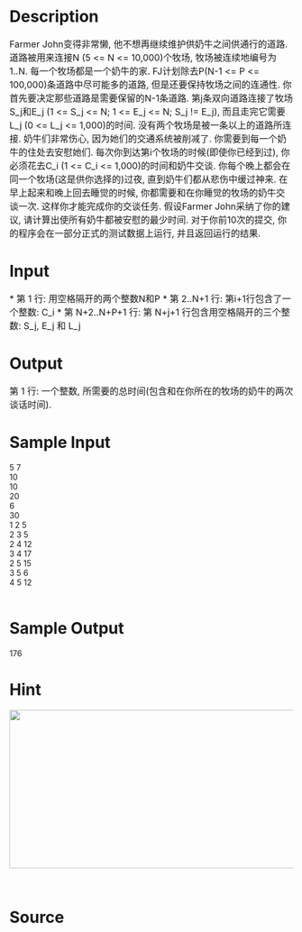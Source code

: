 
# Description

<div class="content"><p><span style="font-size: medium">Farmer John变得非常懒, 他不想再继续维护供奶牛之间供通行的道路. 道路被用来连接N (5 &lt;= N &lt;= 10,000)个牧场, 牧场被连续地编号为1..N. 每一个牧场都是一个奶牛的家. FJ计划除去P(N-1 &lt;= P &lt;= 100,000)条道路中尽可能多的道路, 但是还要保持牧场之间的连通性. 你首先要决定那些道路是需要保留的N-1条道路. 第j条双向道路连接了牧场S_j和E_j (1 &lt;= S_j &lt;= N; 1 &lt;= E_j &lt;= N; S_j != E_j), 而且走完它需要L_j (0 &lt;= L_j &lt;= 1,000)的时间. 没有两个牧场是被一条以上的道路所连接. 奶牛们非常伤心, 因为她们的交通系统被削减了. 你需要到每一个奶牛的住处去安慰她们. 每次你到达第i个牧场的时候(即使你已经到过), 你必须花去C_i (1 &lt;= C_i &lt;= 1,000)的时间和奶牛交谈. 你每个晚上都会在同一个牧场(这是供你选择的)过夜, 直到奶牛们都从悲伤中缓过神来. 在早上起来和晚上回去睡觉的时候, 你都需要和在你睡觉的牧场的奶牛交谈一次. 这样你才能完成你的交谈任务. 假设Farmer John采纳了你的建议, 请计算出使所有奶牛都被安慰的最少时间. 对于你前10次的提交, 你的程序会在一部分正式的测试数据上运行, 并且返回运行的结果.</span></p></div>

# Input

<div class="content"><p><span style="font-size: medium">* 第 1 行: 用空格隔开的两个整数N和P * 第 2..N+1 行: 第i+1行包含了一个整数: C_i * 第 N+2..N+P+1 行: 第 N+j+1 行包含用空格隔开的三个整数: S_j, E_j 和 L_j </span></p></div>

# Output

<div class="content"><p><span style="font-size: medium">第 1 行: 一个整数, 所需要的总时间(包含和在你所在的牧场的奶牛的两次谈话时间). </span></p>
<p></p></div>

# Sample Input

<div class="content"><span class="sampledata">5 7<br/>
10<br/>
10<br/>
20<br/>
6<br/>
30<br/>
1 2 5<br/>
2 3 5<br/>
2 4 12<br/>
3 4 17<br/>
2 5 15<br/>
3 5 6<br/>
4 5 12<br/>
<br/>
</span></div>

# Sample Output

<div class="content"><span class="sampledata">176<br/>
</span></div>

# Hint

<div class="content"><p></p><p><img height="281" width="1065" alt="" src="/source/bzoj/1232/img/aHR0cHM6Ly9seWRzeS5jb20vSnVkZ2VPbmxpbmUvdXBsb2FkLzIwMTQwMS8yMigxNCkuanBn.jpg"/></p><br/>
<p></p><p></p></div>

# Source

<div class="content"><p><a href="problemset.php?search="></a></p></div>

